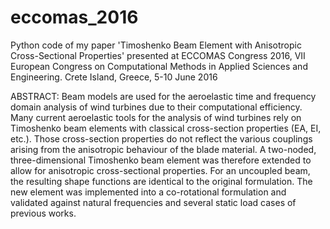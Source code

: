 # eccomas_2016
Python code of my paper 'Timoshenko Beam Element with Anisotropic Cross-Sectional Properties' presented at
ECCOMAS Congress 2016, VII European Congress on Computational Methods in Applied Sciences and Engineering.
Crete Island, Greece, 5-10 June 2016

ABSTRACT:
Beam models are used for the aeroelastic time and frequency domain analysis of wind
turbines due to their computational efficiency. Many current aeroelastic tools for the analysis
of wind turbines rely on Timoshenko beam elements with classical cross-section properties (EA,
EI, etc.). Those cross-section properties do not reflect the various couplings arising from the
anisotropic behaviour of the blade material. A two-noded, three-dimensional Timoshenko beam
element was therefore extended to allow for anisotropic cross-sectional properties. For an
uncoupled beam, the resulting shape functions are identical to the original formulation. The
new element was implemented into a co-rotational formulation and validated against natural
frequencies and several static load cases of previous works.
